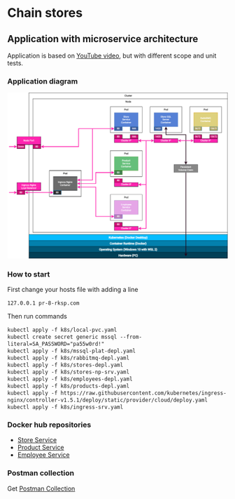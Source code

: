 # Chain stores
## Application with microservice architecture
Application is based on [YouTube video](https://www.youtube.com/watch?v=DgVjEo3OGBI), but with different scope and unit tests.
### Application diagram
![diagram](https://github.com/tevkr/chain-stores/blob/main/README%20images/diagram.png)
### How to start
First change your hosts file with adding a line
```
127.0.0.1 pr-8-rksp.com
```
Then run commands
```
kubectl apply -f k8s/local-pvc.yaml
kubectl create secret generic mssql --from-literal=SA_PASSWORD="pa55w0rd!"
kubectl apply -f k8s/mssql-plat-depl.yaml
kubectl apply -f k8s/rabbitmq-depl.yaml
kubectl apply -f k8s/stores-depl.yaml
kubectl apply -f k8s/stores-np-srv.yaml
kubectl apply -f k8s/employees-depl.yaml
kubectl apply -f k8s/products-depl.yaml
kubectl apply -f https://raw.githubusercontent.com/kubernetes/ingress-nginx/controller-v1.5.1/deploy/static/provider/cloud/deploy.yaml
kubectl apply -f k8s/ingress-srv.yaml
```
### Docker hub repositories
- [Store Service](https://hub.docker.com/repository/docker/nomxd/storeservice)
- [Product Service](https://hub.docker.com/repository/docker/nomxd/productservice)
- [Employee Service](https://hub.docker.com/repository/docker/nomxd/employeeservice)
### Postman collection
Get [Postman Collection](https://elements.getpostman.com/redirect?entityId=14852705-4191eab5-d312-4055-891f-7007c51f01ee&entityType=collection)